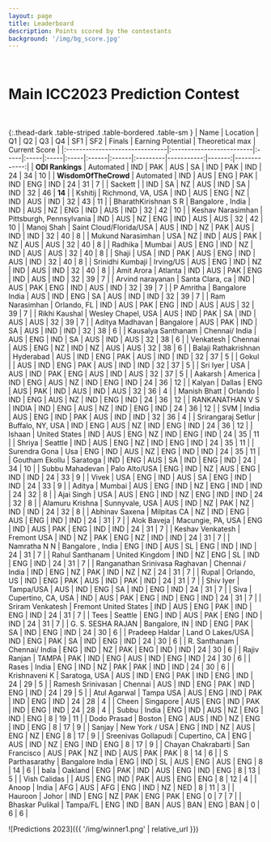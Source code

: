 ```yaml
---
layout: page
title: Leaderboard
description: Points scored by the contestants
background: '/img/bg_score.jpg'
---
```


&nbsp;
&nbsp;
&nbsp;

# Main ICC2023 Prediction Contest

&nbsp;
&nbsp;

{:.thead-dark .table-striped .table-bordered .table-sm }
| Name                           | Location                 | Q1   | Q2   | Q3   | Q4   | SF1   | SF2   | Finals   |   Earning Potential |  Theoretical max |   Current Score |
|:-------------------------------|:-------------------------|:-----|:-----|:-----|:-----|:------|:------|:---------|-----------:|-------:|-------------:|
| **ODI Rankings**                   | Automated                | IND  | PAK  | AUS  | SA   | IND   | PAK   | IND      |         24 |     34 |           10 |
| **WisdomOfTheCrowd**               | Automated                | IND  | AUS  | ENG  | PAK  | IND   | ENG   | IND      |         24 |     31 |            7 |
| Sackett                        |                          | IND  | SA   | NZ   | AUS  | IND   | SA    | IND      |         32 |     46 |           **14** |
| Kshitij                        | Richmond, VA, USA        | IND  | AUS  | ENG  | NZ   | IND   | AUS   | IND      |         32 |     43 |           11 |
| BharathKirishnan S R           | Bangalore , India        | IND  | AUS  | NZ   | ENG  | IND   | AUS   | IND      |         32 |     42 |           10 |
| Keshav Narasimhan              | Pittsburgh, Pennsylvania | IND  | AUS  | NZ   | ENG  | IND   | AUS   | AUS      |         32 |     42 |           10 |
| Manoj  Shah                    | Saint Cloud/Florida/USA  | AUS  | IND  | NZ   | PAK  | AUS   | IND   | IND      |         32 |     40 |            8 |
| Mukund Narasimhan              | USA                      | NZ   | IND  | AUS  | PAK  | NZ    | AUS   | AUS      |         32 |     40 |            8 |
| Radhika                        | Mumbai                   | AUS  | ENG  | IND  | NZ   | IND   | AUS   | AUS      |         32 |     40 |            8 |
| Shaji                          | USA                      | IND  | PAK  | AUS  | ENG  | IND   | AUS   | IND      |         32 |     40 |            8 |
| Srinidhi Kumbaji               | Irving/US                | AUS  | ENG  | IND  | NZ   | IND   | AUS   | IND      |         32 |     40 |            8 |
| Amit Arora                     | Atlanta                  | IND  | AUS  | PAK  | ENG  | IND   | AUS   | IND      |         32 |     39 |            7 |
| Arvind narayanan               | Santa Clara, ca          | IND  | AUS  | PAK  | ENG  | IND   | AUS   | IND      |         32 |     39 |            7 |
| P Amritha                      | Bangalore India          | AUS  | IND  | ENG  | SA   | AUS   | IND   | IND      |         32 |     39 |            7 |
| Ram Narasimhan                 | Orlando, FL              | IND  | AUS  | PAK  | ENG  | IND   | AUS   | AUS      |         32 |     39 |            7 |
| Rikhi Kaushal                  | Wesley Chapel, USA       | AUS  | IND  | PAK  | SA   | IND   | AUS   | AUS      |         32 |     39 |            7 |
| Aditya Madhavan                | Bangalore                | AUS  | PAK  | IND  | SA   | AUS   | IND   | IND      |         32 |     38 |            6 |
| Kausalya Santhanam             | Chennai/ India           | AUS  | ENG  | IND  | SA   | AUS   | IND   | AUS      |         32 |     38 |            6 |
| Venkatesh                      | Chennai                  | AUS  | ENG  | NZ   | IND  | NZ    | AUS   | AUS      |         32 |     38 |            6 |
| Balaji Rathakrishnan           | Hyderabad                | AUS  | IND  | ENG  | PAK  | AUS   | IND   | IND      |         32 |     37 |            5 |
| Gokul                          |                          | AUS  | IND  | ENG  | PAK  | AUS   | IND   | IND      |         32 |     37 |            5 |
| Sri Iyer                       | USA                      | AUS  | IND  | PAK  | ENG  | AUS   | IND   | AUS      |         32 |     37 |            5 |
| Aakarsh                        | America                  | IND  | ENG  | AUS  | NZ   | IND   | ENG   | IND      |         24 |     36 |           12 |
| Kalyan                         | Dallas                   | ENG  | AUS  | PAK  | IND  | AUS   | IND   | AUS      |         32 |     36 |            4 |
| Manish Bhatt                   | Orlando                  | IND  | ENG  | AUS  | NZ   | IND   | ENG   | IND      |         24 |     36 |           12 |
| RANKANATHAN V S                | INDIA                    | IND  | ENG  | AUS  | NZ   | IND   | ENG   | IND      |         24 |     36 |           12 |
| SVM                            | India                    | AUS  | ENG  | IND  | PAK  | AUS   | IND   | IND      |         32 |     36 |            4 |
| Srirangaraj Setlur             | Buffalo, NY, USA         | IND  | ENG  | AUS  | NZ   | IND   | ENG   | IND      |         24 |     36 |           12 |
| Ishaan                         | United States            | IND  | AUS  | ENG  | NZ   | IND   | ENG   | IND      |         24 |     35 |           11 |
| Shriya                         | Seattle                  | IND  | AUS  | ENG  | NZ   | IND   | ENG   | IND      |         24 |     35 |           11 |
| Surendra Gona                  | Usa                      | ENG  | IND  | AUS  | NZ   | ENG   | IND   | IND      |         24 |     35 |           11 |
| Goutham Ekollu                 | Saratoga                 | IND  | ENG  | AUS  | SA   | IND   | ENG   | IND      |         24 |     34 |           10 |
| Subbu Mahadevan                | Palo Alto/USA            | ENG  | IND  | NZ   | AUS  | ENG   | IND   | IND      |         24 |     33 |            9 |
| Vivek                          | USA                      | ENG  | IND  | AUS  | SA   | ENG   | IND   | IND      |         24 |     33 |            9 |
| Aditya                         | Mumbai                   | AUS  | ENG  | IND  | NZ   | ENG   | IND   | IND      |         24 |     32 |            8 |
| Ajai Singh                     | USA                      | AUS  | ENG  | IND  | NZ   | ENG   | IND   | IND      |         24 |     32 |            8 |
| Alamuru Krishna                | Sunnyvale, USA           | AUS  | IND  | NZ   | PAK  | NZ    | IND   | IND      |         24 |     32 |            8 |
| Abhinav Saxena                 | Milpitas CA              | NZ   | IND  | ENG  | AUS  | ENG   | IND   | IND      |         24 |     31 |            7 |
| Alok Baveja                    | Macungie, PA, USA        | ENG  | IND  | AUS  | PAK  | ENG   | IND   | IND      |         24 |     31 |            7 |
| Keshav Venkatesh               | Fremont USA              | IND  | NZ   | PAK  | ENG  | NZ    | IND   | IND      |         24 |     31 |            7 |
| Namratha N N                   | Bangalore , India        | ENG  | IND  | AUS  | SL   | ENG   | IND   | IND      |         24 |     31 |            7 |
| Rahul Santhanam                | United Kingdom           | IND  | NZ   | ENG  | SL   | IND   | ENG   | IND      |         24 |     31 |            7 |
| Ranganathan Srinivasa Raghavan | Chennai / India          | IND  | ENG  | NZ   | PAK  | IND   | NZ    | NZ       |         24 |     31 |            7 |
| Rupal                          | Orlando, US              | IND  | ENG  | PAK  | AUS  | IND   | PAK   | IND      |         24 |     31 |            7 |
| Shiv Iyer                      | Tampa/USA                | AUS  | IND  | ENG  | SA   | IND   | ENG   | IND      |         24 |     31 |            7 |
| Siva                           | Cupertino, CA, USA       | IND  | AUS  | PAK  | ENG  | IND   | ENG   | IND      |         24 |     31 |            7 |
| Sriram Venkatesh               | Fremont United States    | IND  | AUS  | ENG  | PAK  | IND   | ENG   | IND      |         24 |     31 |            7 |
| Tees                           | Seattle                  | ENG  | IND  | AUS  | PAK  | ENG   | IND   | IND      |         24 |     31 |            7 |
| G. S. SESHA RAJAN              | Bangalore, IN            | IND  | ENG  | PAK  | SA   | IND   | ENG   | IND      |         24 |     30 |            6 |
| Pradeep Haldar                 | Land O Lakes/USA         | IND  | ENG  | PAK  | SA   | IND   | ENG   | IND      |         24 |     30 |            6 |
| R. Santhanam                   | Chennai/ India           | ENG  | IND  | NZ   | PAK  | ENG   | IND   | IND      |         24 |     30 |            6 |
| Rajiv Ranjan                   | TAMPA                    | PAK  | IND  | ENG  | AUS  | IND   | ENG   | IND      |         24 |     30 |            6 |
| Rases                          | India                    | ENG  | IND  | NZ   | PAK  | PAK   | IND   | IND      |         24 |     30 |            6 |
| Krishnaveni K                  | Saratoga, USA            | AUS  | IND  | ENG  | PAK  | IND   | ENG   | IND      |         24 |     29 |            5 |
| Ramesh Srinivasan              | Chennai                  | AUS  | IND  | ENG  | PAK  | IND   | ENG   | IND      |         24 |     29 |            5 |
| Atul Agarwal                   | Tampa USA                | AUS  | ENG  | IND  | PAK  | IND   | ENG   | IND      |         24 |     28 |            4 |
| Cheen                          | Singapore                | AUS  | ENG  | IND  | PAK  | IND   | ENG   | IND      |         24 |     28 |            4 |
| Subbu                          | India                    | ENG  | IND  | AUS  | NZ   | ENG   | IND   | ENG      |          8 |     19 |           11 |
| Dodo Prasad                    | Boston                   | ENG  | AUS  | IND  | NZ   | ENG   | IND   | ENG      |          8 |     17 |            9 |
| Sanjay                         | New York / USA           | ENG  | IND  | NZ   | AUS  | ENG   | NZ    | ENG      |          8 |     17 |            9 |
| Sreenivas Gollapudi            | Cupertino, CA            | ENG  | AUS  | IND  | NZ   | ENG   | IND   | ENG      |          8 |     17 |            9 |
| Chayan Chakrabarti             | San Francisco            | AUS  | PAK  | NZ   | IND  | AUS   | PAK   | PAK      |          8 |     14 |            6 |
| S Parthasarathy                | Bangalore India          | ENG  | IND  | SL   | AUS  | ENG   | AUS   | ENG      |          8 |     14 |            6 |
| bala                           | Oakland                  | ENG  | PAK  | IND  | AUS  | ENG   | IND   | ENG      |          8 |     13 |            5 |
| Vish Calidas                   |                          | AUS  | ENG  | IND  | PAK  | AUS   | ENG   | ENG      |          8 |     12 |            4 |
| Anoop                          | India                    | AFG  | AUS  | AFG  | ENG  | IND   | NZ    | NED      |          8 |     11 |            3 |
| Hauroon                        | Johor                    | IND  | ENG  | NZ   | PAK  | ENG   | PAK   | ENG      |          0 |      7 |            7 |
| Bhaskar Pulikal                | Tampa/FL                 | ENG  | IND  | BAN  | AUS  | BAN   | ENG   | BAN      |          0 |      6 |            6 |


![Predictions 2023]({{ '/img/winner1.png' | relative_url }})
